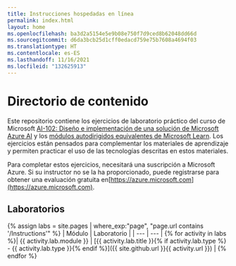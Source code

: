 ```yaml
---
title: Instrucciones hospedadas en línea
permalink: index.html
layout: home
ms.openlocfilehash: ba3d2a5154e5e9b08e750f7d9ced8b62048dd66d
ms.sourcegitcommit: d6da3bcb25d1cff0edacd759e75b7608a4694f03
ms.translationtype: HT
ms.contentlocale: es-ES
ms.lasthandoff: 11/16/2021
ms.locfileid: "132625913"
---
```

# <a name="content-directory"></a>Directorio de contenido

Este repositorio contiene los ejercicios de laboratorio práctico del curso de Microsoft [AI-102: Diseño e implementación de una solución de Microsoft Azure AI](https://docs.microsoft.com/learn/certifications/courses/ai-102t00) y los [módulos autodirigidos equivalentes de Microsoft Learn](https://aka.ms/AzureLearn_AIEngineer). Los ejercicios están pensados para complementar los materiales de aprendizaje y permiten practicar el uso de las tecnologías descritas en estos materiales.

Para completar estos ejercicios, necesitará una suscripción a Microsoft Azure. Si su instructor no se la ha proporcionado, puede registrarse para obtener una evaluación gratuita en[https://azure.microsoft.com](https://azure.microsoft.com).

## <a name="labs"></a>Laboratorios

{% assign labs = site.pages | where_exp:"page", "page.url contains '/Instructions'" %}
| Módulo | Laboratorio |
| --- | --- | 
{% for activity in labs  %}| {{ activity.lab.module }} | [{{ activity.lab.title }}{% if activity.lab.type %} - {{ activity.lab.type }}{% endif %}]({{ site.github.url }}{{ activity.url }}) |
{% endfor %}

